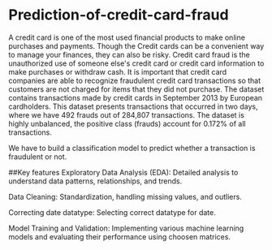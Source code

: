 # Prediction-of-credit-card-fraud
A credit card is one of the most used financial products to make online purchases and payments. Though the Credit cards can be a convenient way to manage your finances, they can also be risky. Credit card fraud is the unauthorized use of someone else's credit card or credit card information to make purchases or withdraw cash. It is important that credit card companies are able to recognize fraudulent credit card transactions so that customers are not charged for items that they did not purchase. The dataset contains transactions made by credit cards in September 2013 by European cardholders. This dataset presents transactions that occurred in two days, where we have 492 frauds out of 284,807 transactions. The dataset is highly unbalanced, the positive class (frauds) account for 0.172% of all transactions.

We have to build a classification model to predict whether a transaction is fraudulent or not.

##Key features
Exploratory Data Analysis (EDA): Detailed analysis to understand data patterns, relationships, and trends.

Data Cleaning: Standardization, handling missing values, and outliers.

Correcting date datatype: Selecting correct datatype for date.

Model Training and Validation: Implementing various machine learning models and evaluating their performance using choosen matrices.
